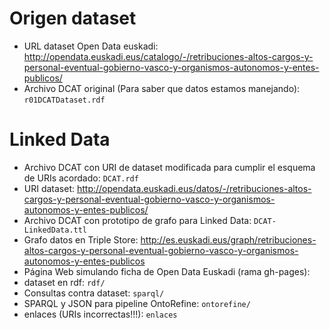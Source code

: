 # Origen dataset

* URL dataset Open Data euskadi: http://opendata.euskadi.eus/catalogo/-/retribuciones-altos-cargos-y-personal-eventual-gobierno-vasco-y-organismos-autonomos-y-entes-publicos/
* Archivo DCAT original (Para saber que datos estamos manejando): `r01DCATDataset.rdf`

# Linked Data

* Archivo DCAT con URI de dataset modificada para cumplir el esquema de URIs acordado: `DCAT.rdf`
* URI dataset: http://opendata.euskadi.eus/datos/-/retribuciones-altos-cargos-y-personal-eventual-gobierno-vasco-y-organismos-autonomos-y-entes-publicos/
* Archivo DCAT con prototipo de grafo para Linked Data: `DCAT-LinkedData.ttl`
* Grafo datos en Triple Store: http://es.euskadi.eus/graph/retribuciones-altos-cargos-y-personal-eventual-gobierno-vasco-y-organismos-autonomos-y-entes-publicos
* Página Web simulando ficha de Open Data Euskadi (rama gh-pages): 
* dataset en rdf: `rdf/`
* Consultas contra dataset: `sparql/`
* SPARQL y JSON para pipeline OntoRefine: `ontorefine/`
* enlaces (URIs incorrectas!!!): `enlaces`
